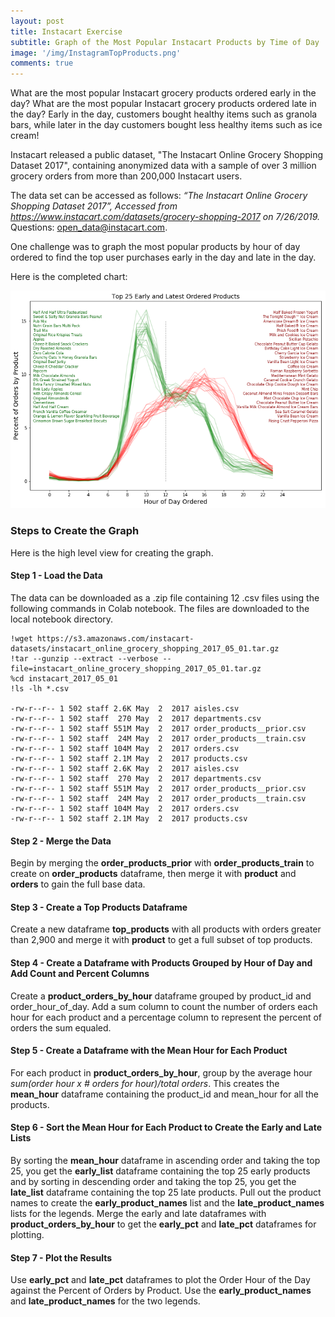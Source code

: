 ```yaml
---
layout: post
title: Instacart Exercise
subtitle: Graph of the Most Popular Instacart Products by Time of Day
image: '/img/InstagramTopProducts.png'
comments: true
---
```


What are the most popular Instacart grocery products ordered early in the day?  What are the most popular Instacart grocery products ordered late in the day?  Early in the day, customers bought healthy items such as granola bars, while later in the day customers bought less healthy items such as ice cream!

Instacart released a public dataset, "The Instacart Online Grocery Shopping Dataset 2017", containing anonymized data with a sample of over 3 million grocery orders from more than 200,000 Instacart users.

The data set can be accessed as follows: _“The Instacart Online Grocery Shopping Dataset 2017”, Accessed from https://www.instacart.com/datasets/grocery-shopping-2017 on 7/26/2019._  Questions: open_data@instacart.com.

One challenge was to graph the most popular products by hour of day ordered to find the top user purchases early in the day and late in the day.

Here is the completed chart:

![Instacart Graph](/img/InstagramTopProducts.png)

### Steps to Create the Graph

Here is the high level view for creating the graph.

#### Step 1 - Load the Data

The data can be downloaded as a .zip file containing 12 .csv files using the following commands in Colab notebook.  The files are downloaded to the local notebook directory.

~~~
!wget https://s3.amazonaws.com/instacart-datasets/instacart_online_grocery_shopping_2017_05_01.tar.gz
!tar --gunzip --extract --verbose --file=instacart_online_grocery_shopping_2017_05_01.tar.gz
%cd instacart_2017_05_01
!ls -lh *.csv

-rw-r--r-- 1 502 staff 2.6K May  2  2017 aisles.csv
-rw-r--r-- 1 502 staff  270 May  2  2017 departments.csv
-rw-r--r-- 1 502 staff 551M May  2  2017 order_products__prior.csv
-rw-r--r-- 1 502 staff  24M May  2  2017 order_products__train.csv
-rw-r--r-- 1 502 staff 104M May  2  2017 orders.csv
-rw-r--r-- 1 502 staff 2.1M May  2  2017 products.csv
-rw-r--r-- 1 502 staff 2.6K May  2  2017 aisles.csv
-rw-r--r-- 1 502 staff  270 May  2  2017 departments.csv
-rw-r--r-- 1 502 staff 551M May  2  2017 order_products__prior.csv
-rw-r--r-- 1 502 staff  24M May  2  2017 order_products__train.csv
-rw-r--r-- 1 502 staff 104M May  2  2017 orders.csv
-rw-r--r-- 1 502 staff 2.1M May  2  2017 products.csv
~~~


#### Step 2 - Merge the Data

Begin by merging the **order_products_prior** with **order_products_train** to create on **order_products** dataframe, then merge it with **product** and **orders** to gain the full base data.

#### Step 3 - Create a Top Products Dataframe

Create a new dataframe **top_products** with all products with orders greater than 2,900 and merge it with **product** to get a full subset of top products.

#### Step 4 - Create a Dataframe with Products Grouped by Hour of Day and Add Count and Percent Columns

Create a **product_orders_by_hour** dataframe grouped by product_id and order_hour_of_day.  Add a sum column to count the number of orders each hour for each product and a percentage column to represent the percent of orders the sum equaled.

#### Step 5 - Create a Dataframe with the Mean Hour for Each Product

For each product in **product_orders_by_hour**, group by the average hour _sum(order hour x # orders for hour)/total orders_.  This creates the **mean_hour** dataframe containing the product_id and mean_hour for all the products.

#### Step 6 - Sort the Mean Hour for Each Product to Create the Early and Late Lists

By sorting the **mean_hour** dataframe in ascending order and taking the top 25, you get the **early_list** dataframe containing the top 25 early products and by sorting in descending order and taking the top 25, you get the **late_list** dataframe containing the top 25 late products.  Pull out the product names to create the **early_product_names** list and the **late_product_names** lists for the legends.  Merge the early and late dataframes with **product_orders_by_hour** to get the **early_pct** and **late_pct** dataframes for plotting.

#### Step 7 - Plot the Results

Use **early_pct** and **late_pct** dataframes to plot the Order Hour of the Day against the Percent of Orders by Product.  Use the **early_product_names** and **late_product_names** for the two legends.
